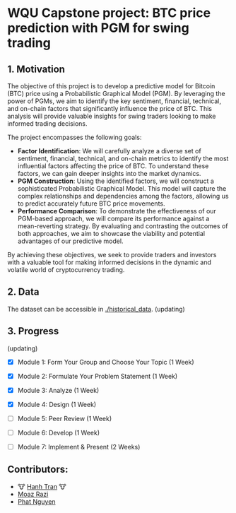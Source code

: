 # WQU Capstone project: BTC price prediction with PGM for swing trading

## 1. Motivation

The objective of this project is to develop a predictive model for Bitcoin (BTC) price using a Probabilistic Graphical Model (PGM). By leveraging the power of PGMs, we aim to identify the key sentiment, financial, technical, and on-chain factors that significantly influence the price of BTC. This analysis will provide valuable insights for swing traders looking to make informed trading decisions.

The project encompasses the following goals:

- **Factor Identification**: We will carefully analyze a diverse set of sentiment, financial, technical, and on-chain metrics to identify the most influential factors affecting the price of BTC. To understand these factors, we can gain deeper insights into the market dynamics.
- **PGM Construction**: Using the identified factors, we will construct a sophisticated Probabilistic Graphical Model. This model will capture the complex relationships and dependencies among the factors, allowing us to predict accurately future BTC price movements.
- **Performance Comparison**: To demonstrate the effectiveness of our PGM-based approach, we will compare its performance against a mean-reverting strategy. By evaluating and contrasting the outcomes of both approaches, we aim to showcase the viability and potential advantages of our predictive model.

By achieving these objectives, we seek to provide traders and investors with a valuable tool for making informed decisions in the dynamic and volatile world of cryptocurrency trading.

## 2. Data

The dataset can be accessible in [./historical_data](./historical_data/).
(updating)

## 3. Progress

(updating)
- [x] Module 1: Form Your Group and Choose Your Topic (1 Week)
- [x] Module 2: Formulate Your Problem Statement (1 Week)
- [x] Module 3: Analyze (1 Week)
- [x] Module 4: Design (1 Week)
- [ ] Module 5: Peer Review (1 Week)
- [ ] Module 6: Develop (1 Week)
- [ ] Module 7: Implement & Present (2 Weeks)


## Contributors:
- 🐮 [Hanh Tran](https://github.com/honghanhh) 🐮
- [Moaz Razi ](https://github.com/moazrazi)
- [Phat Nguyen](https://github.com/fattiekakes)
